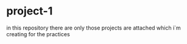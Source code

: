 # project-1
in this repository there are only those projects are attached which i`m creating for the practices
